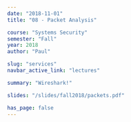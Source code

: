 ```yaml
---
date: "2018-11-01"
title: "08 - Packet Analysis"

course: "Systems Security"
semester: "Fall"
year: 2018
author: "Paul"

slug: "services"
navbar_active_link: "lectures"

summary: "Wireshark!"

slides: "/slides/fall2018/packets.pdf"

has_page: false
---
```

